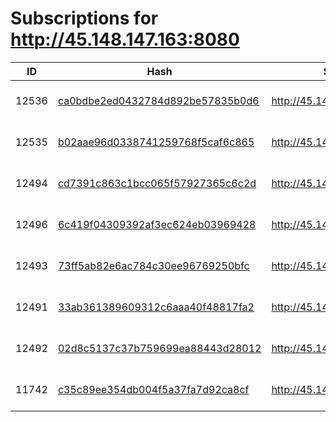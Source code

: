 # Subscriptions for http://45.148.147.163:8080

| ID | Hash | Server | Username | Created | Expires |
|---|---|---|---|---|---|
| 12536 | [ca0bdbe2ed0432784d892be57835b0d6](https://bio.odjezdy.online/iptv/?data=ca0bdbe2ed0432784d892be57835b0d6) | http://45.148.147.163:8080 | DUxrT8cndkA3 | 2025-03-02 23:26:46 | 1780417920 |
| 12535 | [b02aae96d0338741259768f5caf6c865](https://bio.odjezdy.online/iptv/?data=b02aae96d0338741259768f5caf6c865) | http://45.148.147.163:8080 | DVLT43 | 2025-03-02 23:26:46 | 1756196298 |
| 12494 | [cd7391c863c1bcc065f57927365c6c2d](https://bio.odjezdy.online/iptv/?data=cd7391c863c1bcc065f57927365c6c2d) | http://45.148.147.163:8080 | P8-tT9jmmK3 | 2025-03-02 23:26:22 | 1756114946 |
| 12496 | [6c419f04309392af3ec624eb03969428](https://bio.odjezdy.online/iptv/?data=6c419f04309392af3ec624eb03969428) | http://45.148.147.163:8080 | ferhat@baba | 2025-03-02 23:26:22 | 1744737720 |
| 12493 | [73ff5ab82e6ac784c30ee96769250bfc](https://bio.odjezdy.online/iptv/?data=73ff5ab82e6ac784c30ee96769250bfc) | http://45.148.147.163:8080 | P8-7fwAJz9Q | 2025-03-02 23:26:21 | 1747643190 |
| 12491 | [33ab361389609312c6aaa40f48817fa2](https://bio.odjezdy.online/iptv/?data=33ab361389609312c6aaa40f48817fa2) | http://45.148.147.163:8080 | SLH6AujjVstX | 2025-03-02 23:26:17 | 1750791904 |
| 12492 | [02d8c5137c37b759699ea88443d28012](https://bio.odjezdy.online/iptv/?data=02d8c5137c37b759699ea88443d28012) | http://45.148.147.163:8080 | UwCQpF565M22 | 2025-03-02 23:26:17 | 1769896579 |
| 11742 | [c35c89ee354db004f5a37fa7d92ca8cf](https://bio.odjezdy.online/iptv/?data=c35c89ee354db004f5a37fa7d92ca8cf) | http://45.148.147.163:8080 | nihat@1 | 2025-03-02 23:18:05 | 1771106940 |
